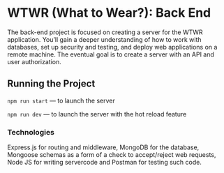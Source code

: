 # WTWR (What to Wear?): Back End

The back-end project is focused on creating a server for the WTWR application. You’ll gain a deeper understanding of how to work with databases, set up security and testing, and deploy web applications on a remote machine. The eventual goal is to create a server with an API and user authorization.

## Running the Project

`npm run start` — to launch the server

`npm run dev` — to launch the server with the hot reload feature

### Technologies

Express.js for routing and middleware, MongoDB for the database, Mongoose schemas as a form of a check to accept/reject web requests, Node JS for writing servercode and Postman for testing such code.
